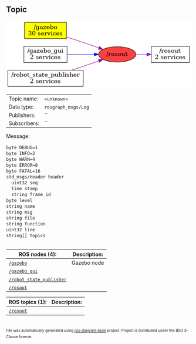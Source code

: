 <!--
File was automatically generated using 'ros-diagram-tools' project.
Project is distributed under the BSD 3-Clause license.
-->

## Topic

[![/rosout](t__rosout.png "/rosout")](t__rosout.png)

|     |     |
| --- | --- |
| Topic name: | `<unknown>` |
| Data type: | `rosgraph_msgs/Log` |
| Publishers: | `` |
| Subscribers: | `` |

Message:
```
byte DEBUG=1
byte INFO=2
byte WARN=4
byte ERROR=8
byte FATAL=16
std_msgs/Header header
  uint32 seq
  time stamp
  string frame_id
byte level
string name
string msg
string file
string function
uint32 line
string[] topics


```


| ROS nodes (4): | Description: |
| -------------- | ------------ |
| [`/gazebo`](n__gazebo.html) | Gazebo node |
| [`/gazebo_gui`](n__gazebo_gui.html) |  |
| [`/robot_state_publisher`](n__robot_state_publisher.html) |  |
| [`/rosout`](n__rosout.html) |  |

| ROS topics (1): | Description: |
| --------------- | ------------ |
| [`/rosout`](t__rosout.html) |  |


</br>
<font size="1">
File was automatically generated using <a href="https://github.com/anetczuk/ros-diagram-tools"><i>ros-diagram-tools</i></a> project.
Project is distributed under the BSD 3-Clause license.
</font>
